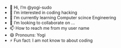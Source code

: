- 👋 Hi, I’m @yogi-sudo
- 👀 I’m interested in coding hacking 
- 🌱 I’m currently learning Computer scince Engineering
- 💞️ I’m looking to collaborate on ...
- 📫 How to reach me from my user name
- 😄 Pronouns: Yogi
- ⚡ Fun fact: I am not know to about coding

<!---
yogi-sudo/yogi-sudo is a ✨ special ✨ repository because its `README.md` (this file) appears on your GitHub profile.
You can click the Preview link to take a look at your changes.
--->
